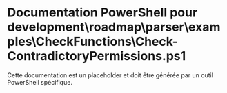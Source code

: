 # Documentation PowerShell pour development\roadmap\parser\examples\CheckFunctions\Check-ContradictoryPermissions.ps1

Cette documentation est un placeholder et doit être générée par un outil PowerShell spécifique.
